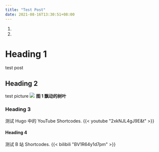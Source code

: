 ```yaml
---
title: "Test Post"
date: 2021-08-16T13:30:51+08:00
---
```


1.
2.
# Heading 1
test post
## Heading 2

test picture
![](https://imgns.oss-cn-beijing.aliyuncs.com/img/20210816155347.gif)
**图 1 飘动的树叶**

### Heading 3

测试 Hugo 中的 YouTube Shortcodes.
{{< youtube "2xkNJL4gJ9E&t" >}}



#### Heading 4

测试 B 站 Shortcodes.
{{< bilibili  "BV1R64y1d7pm" >}}

